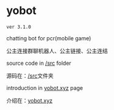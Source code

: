 # yobot

`ver 3.1.0`

chatting bot for pcr(mobile game)

公主连接群聊机器人、公主链接、公主连结

source code in [/src](https://github.com/yuudi/yobot/tree/master/src/client) folder

源码在：[/src](https://github.com/yuudi/yobot/tree/master/src/client)文件夹

introduction in [yobot.xyz](https://yobot.xyz/) page

介绍在：[yobot.xyz](https://yobot.xyz/)
